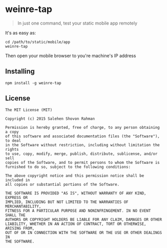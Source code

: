 # weinre-tap

> In just one command, test your static mobile app remotely

It's as easy as:

```
cd /path/to/static/mobile/app
weinre-tap
```

Then open your mobile browser to you're machine's IP address

## Installing

```shell
npm install -g weinre-tap
```

## License

```
The MIT License (MIT)

Copyright (c) 2015 Salehen Shovon Rahman

Permission is hereby granted, free of charge, to any person obtaining a copy
of this software and associated documentation files (the "Software"), to deal
in the Software without restriction, including without limitation the rights
to use, copy, modify, merge, publish, distribute, sublicense, and/or sell
copies of the Software, and to permit persons to whom the Software is
furnished to do so, subject to the following conditions:

The above copyright notice and this permission notice shall be included in
all copies or substantial portions of the Software.

THE SOFTWARE IS PROVIDED "AS IS", WITHOUT WARRANTY OF ANY KIND, EXPRESS OR
IMPLIED, INCLUDING BUT NOT LIMITED TO THE WARRANTIES OF MERCHANTABILITY,
FITNESS FOR A PARTICULAR PURPOSE AND NONINFRINGEMENT. IN NO EVENT SHALL THE
AUTHORS OR COPYRIGHT HOLDERS BE LIABLE FOR ANY CLAIM, DAMAGES OR OTHER
LIABILITY, WHETHER IN AN ACTION OF CONTRACT, TORT OR OTHERWISE, ARISING FROM,
OUT OF OR IN CONNECTION WITH THE SOFTWARE OR THE USE OR OTHER DEALINGS IN
THE SOFTWARE.
```